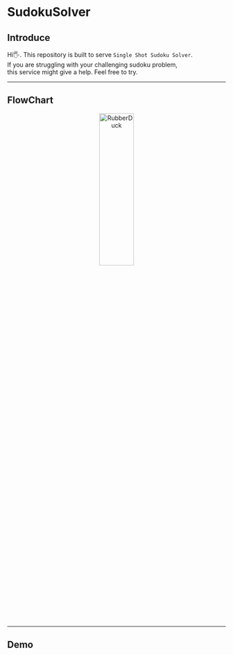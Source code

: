 # SudokuSolver

## Introduce

Hi🖐. This repository is built to serve `Single Shot Sudoku Solver`.<br>
If you are struggling with your challenging sudoku problem,<br>
this service might give a help. Feel free to try.

----------------------------------------------
## FlowChart

<p align="center">
    <img src="https://github.com/comeeasy/SudokuSolver/blob/main/FlowDiagram/flow_diagram.png" width="40%" height="30%" title="px(픽셀) 크기 설정" alt="RubberDuck">
    </img>
</p>

----------------------------------------------
## Demo

<div class="row>

            
> __Personal info for Korean__<br><br>
> 상명대학교 클라우드 프로그래밍 Django Project<br>
> 융합전자공학과 김준호 201710860
